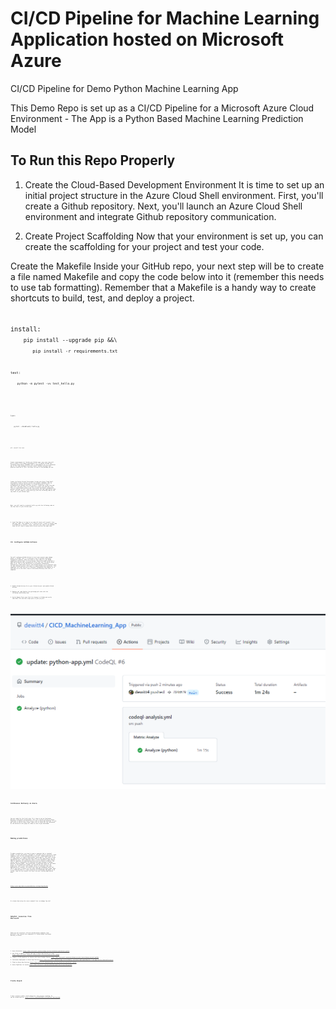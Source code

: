 # CI/CD Pipeline for Machine Learning Application hosted on Microsoft Azure
CI/CD Pipeline for Demo Python Machine Learning App

This Demo Repo is set up as a CI/CD Pipeline for a Microsoft Azure Cloud Environment - The App is a Python Based Machine Learning Prediction Model 

## To Run this Repo Properly

1. Create the Cloud-Based Development Environment
It is time to set up an initial project structure in the Azure Cloud Shell environment. First, you'll create a Github repository. Next, you'll launch an Azure Cloud Shell environment and integrate Github repository communication.

2. Create Project Scaffolding
Now that your environment is set up, you can create the scaffolding for your project and test your code.

Create the Makefile
Inside your GitHub repo, your next step will be to create a file named Makefile and copy the code below into it (remember this needs to use tab formatting). Remember that a Makefile is a handy way to create shortcuts to build, test, and deploy a project.

<code>
<code>install:
<code>    pip install --upgrade pip &&\
<code>        pip install -r requirements.txt
<code>
<code>test:
<code>    python -m pytest -vv test_hello.py
<code>
<code>
<code>lint:
<code>    pylint --disable=R,C hello.py
<code>
<code>all: install lint test

Create requirements.txt
Inside your GitHub repo, your next step will be to create a file named requirements.txt. It should include the following items below. Remember that a requirements.txt is a convenient way to list what packages a project needs. Another optional best practice would be to "pin" the exact version of the package you use.

Create the Python Virtual Environment
Inside your Azure Cloud Shell environment create a Python virtual environment. Remember that by creating the virtual environment in a home directory it won't accidentally be checked into your project.
Create the script file and test file.
The next step is to create the script file and test file. This is a boilerplate code to get the initial continuous integration process working. It will later be replaced by the real application code.
First, you will need to create hello.py with the following code at the top level of your Github repo:

Next, you will need to createtest_hello.py with the following code at the top level of your Github repo:

3. Local Test
Now it is time to run make all which will install, lint, and test code. This enables us to ensure we don't check in broken code to GitHub as it installs, lints, and tests the code in one command. Later we will have a remote build server perform the same step.

## CI: Configure GitHub Actions
You will configure GitHub Actions to test your project upon change events in GitHub. This is a necessary step to perform Continuous Integration remotely. When you check in your code to a git based repository and you want it to be tested, there will need to be both a SaaS build service and configuration files that tell the build server what to do. This is the definition of Continuous Integration.
Configuring a SaaS build server like GitHub Actions is an essential step for any software project that wants to apply DevOps best practices. This completes the final section of Continous Integration and enables us to then move on to the later step of Continuous Delivery once this is complete.

1. Enable Github Actions
Go to your Github Account and enable Github Actions.

2. Replace yml code
Replace the pythonapp.yml code with the following scaffolding code.

3. Verify Remote Tests pass
Push the changes to GitHub and verify that both lint and test steps pass in your project.

![Image of Screenshot](https://github.com/dewitt4/CICD_MachineLearning_App/blob/5b9b8e60c38757c26ba263b3cb000f2de625b0b9/github_workflows_success.png)

## Continuous Delivery on Azure
You are ready for the final step. It's time to set up Continuous Delivery using Azure technologies. This will involve setting up Azure Pipelines to deploy the Flask starter code to Azure App Services. If you get stuck on any of these steps, make sure to check out the references at the bottom of this page for ideas on how to get unblocked.

## Making predictions
To make a prediction, you have to open a separate tab or terminal window. In this new window, navigate to the main project directory (some computers will do this automatically) and call ./make_prediction.sh if testing locally, or modify make_predict_azure_app.sh.
This shell script is responsible for sending some input data to your application via the appropriate port. Each numerical value in here represents some feature that is important for determining the price of a house in Boston. The source code is responsible for passing that data through a trained, machine learning model, and giving back a predicted value for the house price.
In the prediction window, you should see the value of the prediction, and in your main window, where it indicates that your application is running, you should see some log statements print out. You’ll see that it prints out the input payload at multiple steps: when it is JSON and when it’s been converted to a DataFrame and about to be scaled.
Logs
You can inspect the logs from your running application here:

https://your-app-name.scm.azurewebsites.net/api/logs/docker (replace your-app-name with the actual name of the app)

Or stream them using the azure command line:
az webapp log tail

## Helpful resources from Microsoft
These are all excellent official documentation examples from Microsoft that explain key components of Python-based Continuous Delivery on Azure:
1. Azure Quickstart https://docs.microsoft.com/azure/app-service/containers/quickstart-python
2. Use CI/CD to deploy a Python web app to Azure App Service on Linux https://docs.microsoft.com/azure/devops/pipelines/ecosystems/python-webapp
3. Create a CI/CD pipeline for Python with Azure DevOps Starter https://docs.microsoft.com/azure/devops-project/azure-devops-project-python
4. Continuous deployment to Azure App Service https://docs.microsoft.com/azure/app-service/deploy-continuous-deployment#option-1-use-app-service-kudu-build-server
5. Flask on Azure App Services https://docs.microsoft.com/azure/app-service/containers/quickstart-python
6. Azure Pipelines for Python https://docs.microsoft.com/azure/devops/pipelines/ecosystems/python

## Trello Board
I have created a public Trello Board for this project tracking. It can be viewed here at: https://trello.com/b/QSecLHuM/cicd-machine-learning-app
